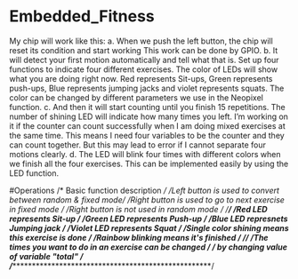 # Embedded_Fitness
My chip will work like this:
a.	When we push the left button, the chip will reset its condition and start working
This work can be done by GPIO.
b.	It will detect your first motion automatically and tell what that is.
  Set up four functions to indicate four different exercises. The color of LEDs will show what you are doing right now. Red represents Sit-ups, Green represents push-ups, Blue represents jumping jacks and violet represents squats. The color can be changed by different parameters we use in the Neopixel function.
c.	And then it will start counting until you finish 15 repetitions. The number of shining LED will indicate how many times you left. 
I’m working on it if the counter can count successfully when I am doing mixed exercises at the same time. This means I need four variables to be the counter and they can count together. But this may lead to error if I cannot separate four motions clearly.
d.	The LED will blink four times with different colors when we finish all the four exercises.
  This can be implemented easily by using the LED function.

#Operations
/*           Basic function description                     */
/*Left button is used to convert between random & fixed mode*/
/*Right button is used to go to next exercise in fixed mode */
/*Right button is not used in random mode                   */
/************************************************************/
/*Red   LED represents Sit-up                               */
/*Green LED represents Push-up                              */
/*Blue  LED represnets Jumping jack                         */
/*Violet LED represents Squat                               */
/*Single color shining means this exercise is done          */
/*Rainbow blinking means it's finished                      */
/************************************************************/
/*The times you want to do in an exercise can be changed    */
/*  by changing value of variable "total"                   */
/************************************************************/
